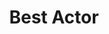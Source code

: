 ---
title: "Best Actor"
edition: 2004
winner: Clint Eastwood
kind: "actor"
film: million-dollar-baby.md
image: https://m.media-amazon.com/images/M/MV5BNjMyODM1Nzg0OV5BMl5BanBnXkFtZTcwNDM4NTUyMw@@._V1_.jpg
type: award
weight: 4
---